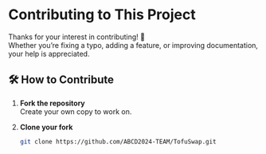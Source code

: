 # Contributing to This Project

Thanks for your interest in contributing! 🙌  
Whether you’re fixing a typo, adding a feature, or improving documentation, your help is appreciated.

## 🛠 How to Contribute

1. **Fork the repository**  
   Create your own copy to work on.

2. **Clone your fork**
   ```bash
   git clone https://github.com/ABCD2024-TEAM/TofuSwap.git
